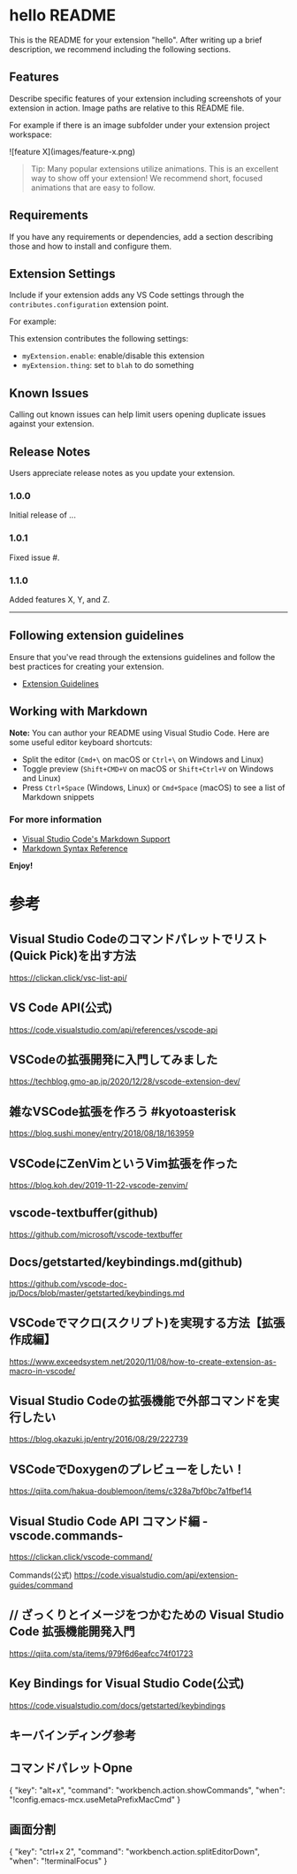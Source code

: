 # hello README

This is the README for your extension "hello". After writing up a brief description, we recommend including the following sections.

## Features

Describe specific features of your extension including screenshots of your extension in action. Image paths are relative to this README file.

For example if there is an image subfolder under your extension project workspace:

\!\[feature X\]\(images/feature-x.png\)

> Tip: Many popular extensions utilize animations. This is an excellent way to show off your extension! We recommend short, focused animations that are easy to follow.

## Requirements

If you have any requirements or dependencies, add a section describing those and how to install and configure them.

## Extension Settings

Include if your extension adds any VS Code settings through the `contributes.configuration` extension point.

For example:

This extension contributes the following settings:

* `myExtension.enable`: enable/disable this extension
* `myExtension.thing`: set to `blah` to do something

## Known Issues

Calling out known issues can help limit users opening duplicate issues against your extension.

## Release Notes

Users appreciate release notes as you update your extension.

### 1.0.0

Initial release of ...

### 1.0.1

Fixed issue #.

### 1.1.0

Added features X, Y, and Z.

-----------------------------------------------------------------------------------------------------------
## Following extension guidelines

Ensure that you've read through the extensions guidelines and follow the best practices for creating your extension.

* [Extension Guidelines](https://code.visualstudio.com/api/references/extension-guidelines)

## Working with Markdown

**Note:** You can author your README using Visual Studio Code.  Here are some useful editor keyboard shortcuts:

* Split the editor (`Cmd+\` on macOS or `Ctrl+\` on Windows and Linux)
* Toggle preview (`Shift+CMD+V` on macOS or `Shift+Ctrl+V` on Windows and Linux)
* Press `Ctrl+Space` (Windows, Linux) or `Cmd+Space` (macOS) to see a list of Markdown snippets

### For more information

* [Visual Studio Code's Markdown Support](http://code.visualstudio.com/docs/languages/markdown)
* [Markdown Syntax Reference](https://help.github.com/articles/markdown-basics/)

**Enjoy!**

# 参考

## Visual Studio Codeのコマンドパレットでリスト(Quick Pick)を出す方法
https://clickan.click/vsc-list-api/

## VS Code API(公式)
https://code.visualstudio.com/api/references/vscode-api


## VSCodeの拡張開発に入門してみました
https://techblog.gmo-ap.jp/2020/12/28/vscode-extension-dev/

## 雑なVSCode拡張を作ろう #kyotoasterisk
https://blog.sushi.money/entry/2018/08/18/163959

## VSCodeにZenVimというVim拡張を作った
https://blog.koh.dev/2019-11-22-vscode-zenvim/

## vscode-textbuffer(github)
https://github.com/microsoft/vscode-textbuffer


## Docs/getstarted/keybindings.md(github)
https://github.com/vscode-doc-jp/Docs/blob/master/getstarted/keybindings.md

## VSCodeでマクロ(スクリプト)を実現する方法【拡張作成編】
https://www.exceedsystem.net/2020/11/08/how-to-create-extension-as-macro-in-vscode/

## Visual Studio Codeの拡張機能で外部コマンドを実行したい
https://blog.okazuki.jp/entry/2016/08/29/222739

## VSCodeでDoxygenのプレビューをしたい！
https://qiita.com/hakua-doublemoon/items/c328a7bf0bc7a1fbef14

## Visual Studio Code API コマンド編 -vscode.commands-
https://clickan.click/vscode-command/

Commands(公式)
https://code.visualstudio.com/api/extension-guides/command

## // ざっくりとイメージをつかむための Visual Studio Code 拡張機能開発入門
https://qiita.com/sta/items/979f6d6eafcc74f01723

## Key Bindings for Visual Studio Code(公式)
https://code.visualstudio.com/docs/getstarted/keybindings


## キーバインディング参考

## コマンドパレットOpne
{
  "key": "alt+x",
  "command": "workbench.action.showCommands",
  "when": "!config.emacs-mcx.useMetaPrefixMacCmd"
}

## 画面分割
{
  "key": "ctrl+x 2",
  "command": "workbench.action.splitEditorDown",
  "when": "!terminalFocus"
}
